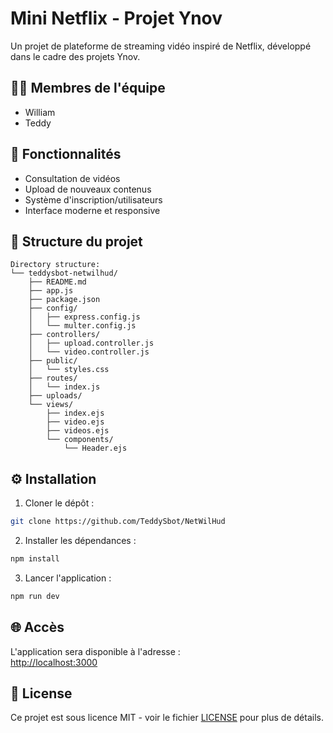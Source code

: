 # Mini Netflix - Projet Ynov


Un projet de plateforme de streaming vidéo inspiré de Netflix, développé dans le cadre des projets Ynov.

## 🧑‍💻 Membres de l'équipe
- William
- Teddy

## 🚀 Fonctionnalités
- Consultation de vidéos
- Upload de nouveaux contenus
- Système d'inscription/utilisateurs
- Interface moderne et responsive

## 📂 Structure du projet

```
Directory structure:
└── teddysbot-netwilhud/
    ├── README.md
    ├── app.js
    ├── package.json
    ├── config/
    │   ├── express.config.js
    │   └── multer.config.js
    ├── controllers/
    │   ├── upload.controller.js
    │   └── video.controller.js
    ├── public/
    │   └── styles.css
    ├── routes/
    │   └── index.js
    ├── uploads/
    └── views/
        ├── index.ejs
        ├── video.ejs
        ├── videos.ejs
        └── components/
            └── Header.ejs

```

## ⚙️ Installation

1. Cloner le dépôt :
```bash
git clone https://github.com/TeddySbot/NetWilHud
```
2. Installer les dépendances :

```bash
npm install
```
3. Lancer l'application :

```bash
npm run dev
```
## 🌐 Accès
L'application sera disponible à l'adresse :  
[http://localhost:3000](http://localhost:3000)

## 📝 License
Ce projet est sous licence MIT - voir le fichier [LICENSE](LICENSE) pour plus de détails.